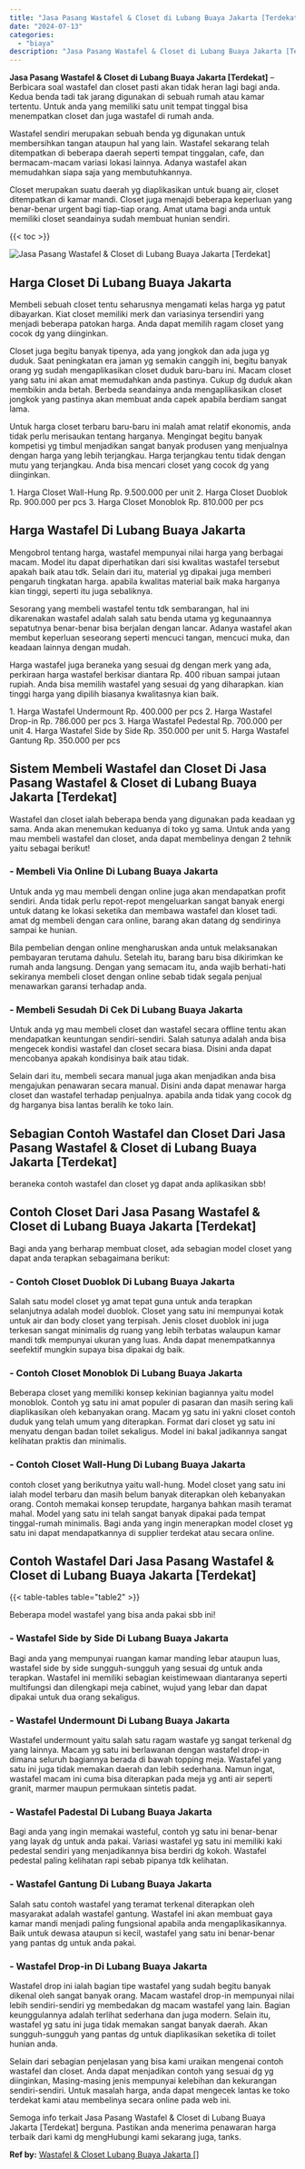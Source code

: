 ```yaml
---
title: "Jasa Pasang Wastafel & Closet di Lubang Buaya Jakarta [Terdekat]"
date: "2024-07-13"
categories: 
  - "biaya"
description: "Jasa Pasang Wastafel & Closet di Lubang Buaya Jakarta [Terdekat]. Semoga info terkait Jasa Pasang Wastafel & Closet di Lubang Buaya Jakarta [Terdekat] berg..."
---
```


**Jasa Pasang Wastafel & Closet di Lubang Buaya Jakarta \[Terdekat\]** – Berbicara soal wastafel dan closet pasti akan tidak heran lagi bagi anda. Kedua benda tadi tak jarang digunakan di sebuah rumah atau kamar tertentu. Untuk anda yang memiliki satu unit tempat tinggal bisa menempatkan closet dan juga wastafel di rumah anda.

Wastafel sendiri merupakan sebuah benda yg digunakan untuk membersihkan tangan ataupun hal yang lain. Wastafel sekarang telah ditempatkan di beberapa daerah seperti tempat tinggalan, cafe, dan bermacam-macam variasi lokasi lainnya. Adanya wastafel akan memudahkan siapa saja yang membutuhkannya.

Closet merupakan suatu daerah yg diaplikasikan untuk buang air, closet ditempatkan di kamar mandi. Closet juga menajdi beberapa keperluan yang benar-benar urgent bagi tiap-tiap orang. Amat utama bagi anda untuk memiliki closet seandainya sudah membuat hunian sendiri.

{{< toc >}}

![Jasa Pasang Wastafel & Closet di Lubang Buaya Jakarta [Terdekat]](/images/wastafel-closet-murah41.png)

## Harga Closet Di Lubang Buaya Jakarta

Membeli sebuah closet tentu seharusnya mengamati kelas harga yg patut dibayarkan. Kiat closet memiliki merk dan variasinya tersendiri yang menjadi beberapa patokan harga. Anda dapat memilih ragam closet yang cocok dg yang diinginkan.

Closet juga begitu banyak tipenya, ada yang jongkok dan ada juga yg duduk. Saat peningkatan era jaman yg semakin canggih ini, begitu banyak orang yg sudah mengaplikasikan closet duduk baru-baru ini. Macam closet yang satu ini akan amat memudahkan anda pastinya. Cukup dg duduk akan membikin anda betah. Berbeda seandainya anda mengaplikasikan closet jongkok yang pastinya akan membuat anda capek apabila berdiam sangat lama.

Untuk harga closet terbaru baru-baru ini malah amat relatif ekonomis, anda tidak perlu merisaukan tentang harganya. Mengingat begitu banyak kompetisi yg timbul menjadikan sangat banyak produsen yang menjualnya dengan harga yang lebih terjangkau. Harga terjangkau tentu tidak dengan mutu yang terjangkau. Anda bisa mencari closet yang cocok dg yang diinginkan.

1\. Harga Closet Wall-Hung Rp. 9.500.000 per unit 2. Harga Closet Duoblok Rp. 900.000 per pcs 3. Harga Closet Monoblok Rp. 810.000 per pcs

## Harga Wastafel Di Lubang Buaya Jakarta

Mengobrol tentang harga, wastafel mempunyai nilai harga yang berbagai macam. Model itu dapat diperhatikan dari sisi kwalitas wastafel tersebut apakah baik atau tdk. Selain dari itu, material yg dipakai juga memberi pengaruh tingkatan harga. apabila kwalitas material baik maka harganya kian tinggi, seperti itu juga sebaliknya.

Sesorang yang membeli wastafel tentu tdk sembarangan, hal ini dikarenakan wastafel adalah salah satu benda utama yg kegunaannya sepatutnya benar-benar bisa berjalan dengan lancar. Adanya wastafel akan membut keperluan seseorang seperti mencuci tangan, mencuci muka, dan keadaan lainnya dengan mudah.

Harga wastafel juga beraneka yang sesuai dg dengan merk yang ada, perkiraan harga wastafel berkisar diantara Rp. 400 ribuan sampai jutaan rupiah. Anda bisa memilih wastafel yang sesuai dg yang diharapkan. kian tinggi harga yang dipilih biasanya kwalitasnya kian baik.

1\. Harga Wastafel Undermount Rp. 400.000 per pcs 2. Harga Wastafel Drop-in Rp. 786.000 per pcs 3. Harga Wastafel Pedestal Rp. 700.000 per unit 4. Harga Wastafel Side by Side Rp. 350.000 per unit 5. Harga Wastafel Gantung Rp. 350.000 per pcs

## Sistem Membeli Wastafel dan Closet Di Jasa Pasang Wastafel & Closet di Lubang Buaya Jakarta \[Terdekat\]

Wastafel dan closet ialah beberapa benda yang digunakan pada keadaan yg sama. Anda akan menemukan keduanya di toko yg sama. Untuk anda yang mau membeli wastafel dan closet, anda dapat membelinya dengan 2 tehnik yaitu sebagai berikut!

### \- Membeli Via Online Di Lubang Buaya Jakarta

Untuk anda yg mau membeli dengan online juga akan mendapatkan profit sendiri. Anda tidak perlu repot-repot mengeluarkan sangat banyak energi untuk datang ke lokasi seketika dan membawa wastafel dan kloset tadi. amat dg membeli dengan cara online, barang akan datang dg sendirinya sampai ke hunian.

Bila pembelian dengan online mengharuskan anda untuk melaksanakan pembayaran terutama dahulu. Setelah itu, barang baru bisa dikirimkan ke rumah anda langsung. Dengan yang semacam itu, anda wajib berhati-hati sekiranya membeli closet dengan online sebab tidak segala penjual menawarkan garansi terhadap anda.

### \- Membeli Sesudah Di Cek Di Lubang Buaya Jakarta

Untuk anda yg mau membeli closet dan wastafel secara offline tentu akan mendapatkan keuntungan sendiri-sendiri. Salah satunya adalah anda bisa mengecek kondisi wastafel dan closet secara biasa. Disini anda dapat mencobanya apakah kondisinya baik atau tidak.

Selain dari itu, membeli secara manual juga akan menjadikan anda bisa mengajukan penawaran secara manual. Disini anda dapat menawar harga closet dan wastafel terhadap penjualnya. apabila anda tidak yang cocok dg dg harganya bisa lantas beralih ke toko lain.

## Sebagian Contoh Wastafel dan Closet Dari Jasa Pasang Wastafel & Closet di Lubang Buaya Jakarta \[Terdekat\]

beraneka contoh wastafel dan closet yg dapat anda aplikasikan sbb!

## Contoh Closet Dari Jasa Pasang Wastafel & Closet di Lubang Buaya Jakarta \[Terdekat\]

Bagi anda yang berharap membuat closet, ada sebagian model closet yang dapat anda terapkan sebagaimana berikut:

### \- Contoh Closet Duoblok Di Lubang Buaya Jakarta

Salah satu model closet yg amat tepat guna untuk anda terapkan selanjutnya adalah model duoblok. Closet yang satu ini mempunyai kotak untuk air dan body closet yang terpisah. Jenis closet duoblok ini juga terkesan sangat minimalis dg ruang yang lebih terbatas walaupun kamar mandi tdk mempunyai ukuran yang luas. Anda dapat menempatkannya seefektif mungkin supaya bisa dipakai dg baik.

### \- Contoh Closet Monoblok Di Lubang Buaya Jakarta

Beberapa closet yang memiliki konsep kekinian bagiannya yaitu model monoblok. Contoh yg satu ini amat populer di pasaran dan masih sering kali diaplikasikan oleh kebanyakan orang. Macam yg satu ini yakni closet contoh duduk yang telah umum yang diterapkan. Format dari closet yg satu ini menyatu dengan badan toilet sekaligus. Model ini bakal jadikannya sangat kelihatan praktis dan minimalis.

### \- Contoh Closet Wall-Hung Di Lubang Buaya Jakarta

contoh closet yang berikutnya yaitu wall-hung. Model closet yang satu ini ialah model terbaru dan masih belum banyak diterapkan oleh kebanyakan orang. Contoh memakai konsep terupdate, harganya bahkan masih teramat mahal. Model yang satu ini telah sangat banyak dipakai pada tempat tinggal-rumah minimalis. Bagi anda yang ingin menerapkan model closet yg satu ini dapat mendapatkannya di supplier terdekat atau secara online.

## Contoh Wastafel Dari Jasa Pasang Wastafel & Closet di Lubang Buaya Jakarta \[Terdekat\]

{{< table-tables table="table2" >}}

Beberapa model wastafel yang bisa anda pakai sbb ini!

### \- Wastafel Side by Side Di Lubang Buaya Jakarta

Bagi anda yang mempunyai ruangan kamar manding lebar ataupun luas, wastafel side by side sungguh-sungguh yang sesuai dg untuk anda terapkan. Wastafel ini memiliki sebagian keistimewaan diantaranya seperti multifungsi dan dilengkapi meja cabinet, wujud yang lebar dan dapat dipakai untuk dua orang sekaligus.

### \- Wastafel Undermount Di Lubang Buaya Jakarta

Wastafel undermount yaitu salah satu ragam wastafe yg sangat terkenal dg yang lainnya. Macam yg satu ini berlawanan dengan wastafel drop-in dimana seluruh bagiannya berada di bawah topping meja. Wastafel yang satu ini juga tidak memakan daerah dan lebih sederhana. Namun ingat, wastafel macam ini cuma bisa diterapkan pada meja yg anti air seperti granit, marmer maupun permukaan sintetis padat.

### \- Wastafel Padestal Di Lubang Buaya Jakarta

Bagi anda yang ingin memakai wasteful, contoh yg satu ini benar-benar yang layak dg untuk anda pakai. Variasi wastafel yg satu ini memiliki kaki pedestal sendiri yang menjadikannya bisa berdiri dg kokoh. Wastafel pedestal paling kelihatan rapi sebab pipanya tdk kelihatan.

### \- Wastafel Gantung Di Lubang Buaya Jakarta

Salah satu contoh wastafel yang teramat terkenal diterapkan oleh masyarakat adalah wastafel gantung. Wastafel ini akan membuat gaya kamar mandi menjadi paling fungsional apabila anda mengaplikasikannya. Baik untuk dewasa ataupun si kecil, wastafel yang satu ini benar-benar yang pantas dg untuk anda pakai.

### \- Wastafel Drop-in Di Lubang Buaya Jakarta

Wastafel drop ini ialah bagian tipe wastafel yang sudah begitu banyak dikenal oleh sangat banyak orang. Macam wastafel drop-in mempunyai nilai lebih sendiri-sendiri yg membedakan dg macam wastafel yang lain. Bagian keunggulannya adalah terlihat sederhana dan juga modern. Selain itu, wastafel yg satu ini juga tidak memakan sangat banyak daerah. Akan sungguh-sungguh yang pantas dg untuk diaplikasikan seketika di toilet hunian anda.

Selain dari sebagian penjelasan yang bisa kami uraikan mengenai contoh wastafel dan closet. Anda dapat menjadikan contoh yang sesuai dg yg diinginkan, Masing-masing jenis mempunyai kelebihan dan kekurangan sendiri-sendiri. Untuk masalah harga, anda dapat mengecek lantas ke toko terdekat kami atau membelinya secara online pada web ini.

Semoga info terkait Jasa Pasang Wastafel & Closet di Lubang Buaya Jakarta \[Terdekat\] berguna. Pastikan anda menerima penawaran harga terbaik dari kami dg mengHubungi kami sekarang juga, tanks.

**Ref by:** [Wastafel & Closet Lubang Buaya Jakarta []](https://id.wikipedia.org/wiki/Wastafel)
